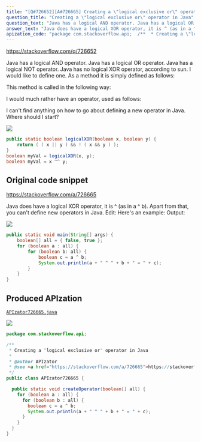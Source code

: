 ```yaml
---
title: "[Q#726652][A#726665] Creating a \"logical exclusive or\" operator in Java"
question_title: "Creating a \"logical exclusive or\" operator in Java"
question_text: "Java has a logical AND operator. Java has a logical OR operator. Java has a logical NOT operator. Java has no logical XOR operator, according to sun.  I would like to define one. As a method it is simply defined as follows:  This method is called in the following way:  I would much rather have an operator, used as follows:  I can't find anything on how to go about defining a new operator in Java.  Where should I start?"
answer_text: "Java does have a logical XOR operator, it is ^ (as in a ^ b). Apart from that, you can't define new operators in Java. Edit: Here's an example: Output:"
apization_code: "package com.stackoverflow.api;  /**  * Creating a \"logical exclusive or\" operator in Java  *  * @author APIzator  * @see <a href=\"https://stackoverflow.com/a/726665\">https://stackoverflow.com/a/726665</a>  */ public class APIzator726665 {    public static void createOperator(boolean[] all) {     for (boolean a : all) {       for (boolean b : all) {         boolean c = a ^ b;         System.out.println(a + \" ^ \" + b + \" = \" + c);       }     }   } }"
---
```


https://stackoverflow.com/q/726652

Java has a logical AND operator.
Java has a logical OR operator.
Java has a logical NOT operator.
Java has no logical XOR operator, according to sun.  I would like to define one.
As a method it is simply defined as follows:

This method is called in the following way:

I would much rather have an operator, used as follows:

I can&#x27;t find anything on how to go about defining a new operator in Java.  Where should I start?


<div class="code-logo"><img src="/stackoverflow.png" /></div>

```java
public static boolean logicalXOR(boolean x, boolean y) {
    return ( ( x || y ) && ! ( x && y ) );
}
boolean myVal = logicalXOR(x, y);
boolean myVal = x ^^ y;
```


## Original code snippet

https://stackoverflow.com/a/726665

Java does have a logical XOR operator, it is ^ (as in a ^ b).
Apart from that, you can&#x27;t define new operators in Java.
Edit: Here&#x27;s an example:
Output:

<div class="code-logo"><img src="/stackoverflow.png" /></div>

```java
public static void main(String[] args) {
    boolean[] all = { false, true };
    for (boolean a : all) {
        for (boolean b: all) {
            boolean c = a ^ b;
            System.out.println(a + " ^ " + b + " = " + c);
        }
    }
}
```

## Produced APIzation

[`APIzator726665.java`](https://github.com/pasqualesalza/apization/raw/main/data/search/APIzator726665.java)

<div class="code-logo"><img src="/apizator.png" /></div>

```java
package com.stackoverflow.api;

/**
 * Creating a "logical exclusive or" operator in Java
 *
 * @author APIzator
 * @see <a href="https://stackoverflow.com/a/726665">https://stackoverflow.com/a/726665</a>
 */
public class APIzator726665 {

  public static void createOperator(boolean[] all) {
    for (boolean a : all) {
      for (boolean b : all) {
        boolean c = a ^ b;
        System.out.println(a + " ^ " + b + " = " + c);
      }
    }
  }
}

```